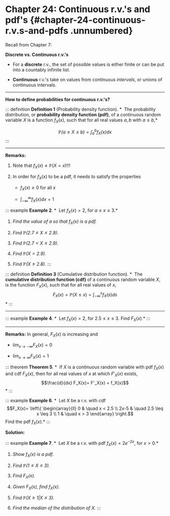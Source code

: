 # Chapter 24: Continuous r.v.'s and pdf's  {#chapter-24-continuous-r.v.s-and-pdfs .unnumbered}

Recall from Chapter 7:

**Discrete vs. Continuous r.v.'s**

-   For a **discrete** r.v., the set of possible values is either finite
    or can be put into a countably infinite list.

-   **Continuous** r.v.'s take on values from continuous *intervals*, or
    unions of continuous intervals.

------------------------------------------------------------------------

**How to define probabilities for continuous r.v.'s?**

::: definition
**Definition 1** (Probability density function). *  The probability
distribution, or **probability density function (pdf)**, of a continuous
random variable $X$ is a function $f_X(x)$, such that for all real
values $a,b$ with $a \leq b$,*

*$$\mathbb{P}(a \leq X \leq b) = \int_a^b f_X(x)dx$$*
:::

------------------------------------------------------------------------

**Remarks:**

1.  Note that $f_X(x) \neq \mathbb{P}(X=x)$!!!

2.  In order for $f_X(x)$ to be a pdf, it needs to satisfy the
    properties

    -   $f_X(x) \geq 0$ for all $x$

    -   $\int_{-\infty}^{\infty} f_X(x)dx=1$

::: example
**Example 2**. *  Let $f_X(x)= 2$, for $a \leq x \leq 3$.*

1.  *Find the value of $a$ so that $f_X(x)$ is a pdf.*

2.  *Find $\mathbb{P}(2.7 \leq X \leq 2.9)$.*

3.  *Find $\mathbb{P}(2.7 < X \leq 2.9)$.*

4.  *Find $\mathbb{P}(X = 2.9)$.*

5.  *Find $\mathbb{P}(X \leq 2.8)$.*
:::

::: definition
**Definition 3** (Cumulative distribution function). *  The **cumulative
distribution function (cdf)** of a continuous random variable $X$, is
the function $F_X(x)$, such that for all real values of $x$,
$$F_X(x)= \mathbb{P}(X \leq x) = \int_{-\infty}^x f_X(s)ds$$*
:::

------------------------------------------------------------------------

::: example
**Example 4**. *  Let $f_X(x)= 2$, for $2.5 \leq x \leq 3$. Find
$F_X(x)$.*
:::

------------------------------------------------------------------------

**Remarks:** In general, $F_X(x)$ is increasing and

-   $\lim_{x\rightarrow -\infty} F_X(x)= 0$

-   $\lim_{x\rightarrow \infty} F_X(x)= 1$

::: theorem
**Theorem 5**. *  If $X$ is a continuous random variable with pdf
$f_X(x)$ and cdf $F_X(x)$, then for all real values of $x$ at which
$F'_X(x)$ exists, $$\frac{d}{dx} F_X(x)= F'_X(x) = f_X(x)$$*
:::

::: example
**Example 6**. *  Let $X$ be a r.v. with cdf $$F_X(x)= \left\{
        \begin{array}{ll}
            0 & \quad x < 2.5 \\
            2x-5 & \quad 2.5 \leq x \leq 3 \\
            1 & \quad x > 3
        \end{array}
    \right.$$ Find the pdf $f_X(x)$.*
:::

**Solution:**

::: example
**Example 7**. *  Let $X$ be a r.v. with pdf $f_X(x)= 2e^{-2x}$, for
$x>0$.*

1.  *Show $f_X(x)$ is a pdf.*

2.  *Find $\mathbb{P}(1 \leq X \leq 3)$.*

3.  *Find $F_X(x)$.*

4.  *Given $F_X(x)$, find $f_X(x)$.*

5.  *Find $\mathbb{P}(X \geq 1 | X \leq 3)$.*

6.  *Find the median of the distribution of $X$.*
:::
